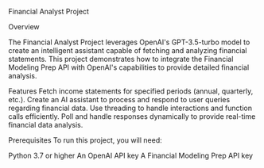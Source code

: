 Financial Analyst Project

Overview

The Financial Analyst Project leverages OpenAI's GPT-3.5-turbo model to create an intelligent assistant capable of fetching and analyzing financial statements. This project demonstrates how to integrate the Financial Modeling Prep API with OpenAI's capabilities to provide detailed financial analysis.

Features
Fetch income statements for specified periods (annual, quarterly, etc.).
Create an AI assistant to process and respond to user queries regarding financial data.
Use threading to handle interactions and function calls efficiently.
Poll and handle responses dynamically to provide real-time financial data analysis.


Prerequisites
To run this project, you will need:

Python 3.7 or higher
An OpenAI API key
A Financial Modeling Prep API key
